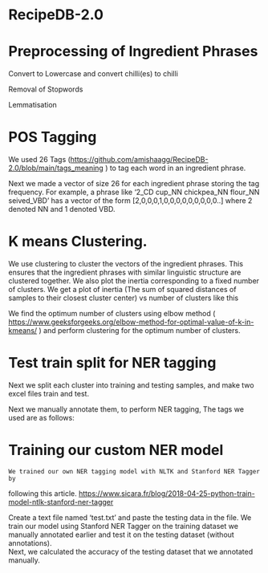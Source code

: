 # RecipeDB-2.0
# Preprocessing of Ingredient Phrases
Convert to Lowercase and convert chilli(es) to chilli

Removal of Stopwords

Lemmatisation


# POS Tagging 
We used 26 Tags (https://github.com/amishaagg/RecipeDB-2.0/blob/main/tags_meaning ) to tag each word in an ingredient phrase. 



Next we made a vector of size 26 for each ingredient phrase storing the tag frequency. For example, a phrase like ‘2_CD cup_NN chickpea_NN flour_NN seived_VBD’ has a vector of the form [2,0,0,0,1,0,0,0,0,0,0,0,0,0..] where 2 denoted NN and 1 denoted VBD.


# K means Clustering. 
We use clustering to cluster the vectors of the ingredient phrases. This ensures that the ingredient phrases with similar linguistic structure are clustered together. We also plot the inertia corresponding to a fixed number of clusters. 
We get a plot of inertia (The sum of squared distances of samples to their closest cluster center) vs number of clusters like this

We find the optimum number of clusters using elbow method ( https://www.geeksforgeeks.org/elbow-method-for-optimal-value-of-k-in-kmeans/ ) and perform clustering for the optimum number of clusters. 

# Test train split for NER tagging
Next we split each cluster into training and testing samples, and make two excel files train and test.

Next we manually annotate them, to perform NER tagging, The tags we used are as follows:




# Training our custom NER model 
	We trained our own NER tagging model with NLTK and Stanford NER Tagger by
following this article. https://www.sicara.fr/blog/2018-04-25-python-train-model-ntlk-stanford-ner-tagger

Create a text file named ‘test.txt’ and paste the testing data in the file.
 We train our model using Stanford NER Tagger on the training dataset we manually annotated earlier and test it on the testing dataset (without annotations).		
Next, we calculated the accuracy of the testing dataset that we annotated manually. 

